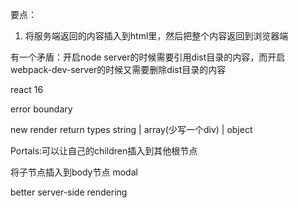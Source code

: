 要点：

1. 将服务端返回的内容插入到html里，然后把整个内容返回到浏览器端

有一个矛盾：开启node server的时候需要引用dist目录的内容，而开启webpack-dev-server的时候又需要删除dist目录的内容




react 16

error boundary

new render return types string | array(少写一个div) | object 

Portals:可以让自己的children插入到其他根节点

将子节点插入到body节点  modal

better server-side rendering